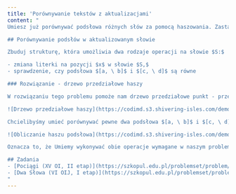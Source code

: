 ```yaml
---
title: 'Porównywanie tekstów z aktualizacjami'
content: "
Umiesz już porównywać podsłowa różnych słów za pomocą haszowania. Zastanówmy się, co zrobić w przypadku, gdy nasze słowo ulega zmianom w trakcie działania programu. Po każdej zmianie należałoby liczyć wszystkie hasze od nowa. Gdyby każda zmiana dotyczyła pierwszej literki słowa o długości $n,$ uaktualnienie zajęłoby $O(n \cdot q)$ czasu, gdzie $q$ to liczba zmian. Nie możemy sobie pozwolić na pisanie tak wolnych algorytmów. W celu przyspieszenia obliczeń użyjemy drzewa przedziałowego punkt – przedział. Jeśli nie umiesz go jeszcze implementować, przeczytaj nasz artykuł na ten temat, a potem tutaj wróć.

## Porównywanie podsłów w aktualizowanym słowie

Zbuduj strukturę, która umożliwia dwa rodzaje operacji na słowie $S:$

- zmiana literki na pozycji $x$ w słowie $S,$
- sprawdzenie, czy podsłowa $[a, \ b]$ i $[c, \ d]$ są równe

### Rozwiązanie - drzewo przedziałowe haszy

W rozwiązaniu tego problemu pomoże nam drzewo przedziałowe punkt - przedział. Na początku do $i$-tej pozycji za pomocą funkcji insert wrzucimy wartość $p^i \cdot S[i].$ W każdym wierzchołku drzewa będziemy trzymać sumę tych wartości na przedziale, który on obejmuje. Zauważmy, że po zmianie literki na danej pozycji będziemy mogli w każdej chwili zaktualizować całą strukturę w $O(log \ n).$

![Drzewo przedziałowe haszy](https://codimd.s3.shivering-isles.com/demo/uploads/upload_b2fe9fce1cb96b7c1f6e69a4daff73cd.png)

Chcielibyśmy umieć porównywać pewne dwa podsłowa $[a, \ b]$ i $[c, \ d].$ Umiemy policzyć sumę na dowolnym przedziale w $O (log \ n),$ używając funkcji querry drzewa przedziałowego. Żeby otrzymać hasz podsłowa $[a, \ b]$ musimy jeszcze tylko przemnożyć sumę na tym przedziale przez $p^{-a}.$

![Obliczanie haszu podsłowa](https://codimd.s3.shivering-isles.com/demo/uploads/upload_1b70b95b0a1f4477c5dd050416a0f0ab.png)

Oznacza to, że Umiemy wykonywać obie operacje wymagane w naszym problemie w czasie $O(log \ n).$ W takim razie wykonanie $q$ takich operacji zajmie nam jedynie $O(q \cdot log \ n)$ czasu i $O(n \cdot log \ n)$ pamięci. To rozwiązanie jest świetnym przykładem na to, jak łącząc zupełnie różne techniki, takie jak haszowanie i drzewo przedziałowe, można uzyskiwać śliczne rozwiązania trudniejszych problemów.

## Zadania
- [Pociągi (XV OI, II etap)](https://szkopul.edu.pl/problemset/problem/_aNlLfqZBTY6FRf2_IGScTLn/site/?key=statement)
- [Dwa Słowa (VI OIJ, I etap)](https://szkopul.edu.pl/problemset/problem/2fqB1cn-a3xJdgxAuOJPE3Lj/site/?key=statement)
"
---
```

